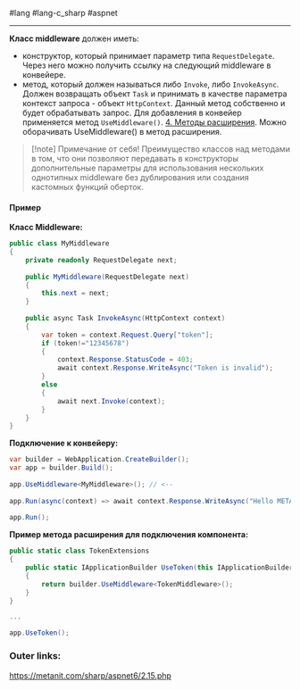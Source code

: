 #lang #lang-c_sharp #aspnet

---
**Класс middleware** должен иметь:
- конструктор, который принимает параметр типа `RequestDelegate`. Через него можно получить ссылку на следующий middleware в конвейере.
- метод, который должен называться либо `Invoke`, либо `InvokeAsync`. Должен возвращать объект `Task` и принимать в качестве параметра контекст запроса - объект `HttpContext`. Данный метод собственно и будет обрабатывать запрос.
Для добавления в конвейер применяется метод `UseMiddleware()`. [4. Методы расширения](1.%20Lang/C-sharp/0.%20Введение/2.%20Классовые%20механизмы/4.%20Методы%20расширения.md).
Можно оборачивать UseMiddleware() в метод расширения. 

> [!note] Примечание от себя!
Преимущество классов над методами в том, что они позволяют передавать в конструкторы дополнительные параметры для использования нескольких однотипных middleware без дублирования или создания кастомных функций оберток.

#### Пример
**Класс Middleware:**
```csharp
public class MyMiddleware
{
    private readonly RequestDelegate next;
  
    public MyMiddleware(RequestDelegate next)
    {
        this.next = next;
    }
  
    public async Task InvokeAsync(HttpContext context)
    {
        var token = context.Request.Query["token"];
        if (token!="12345678")
        {
            context.Response.StatusCode = 403;
            await context.Response.WriteAsync("Token is invalid");
        }
        else
        {
            await next.Invoke(context);
        }
    }
}
```

**Подключение к конвейеру:**
```csharp
var builder = WebApplication.CreateBuilder();
var app = builder.Build();
 
app.UseMiddleware<MyMiddleware>(); // <--
 
app.Run(async(context) => await context.Response.WriteAsync("Hello METANIT.COM"));
 
app.Run();
```

**Пример метода расширения для подключения компонента:**
```csharp
public static class TokenExtensions
{
    public static IApplicationBuilder UseToken(this IApplicationBuilder builder)
    {
        return builder.UseMiddleware<TokenMiddleware>();
    }
}

...

app.UseToken();
```

### Outer links:
https://metanit.com/sharp/aspnet6/2.15.php
